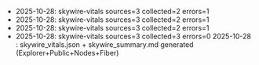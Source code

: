 - 2025-10-28: skywire-vitals sources=3 collected=2 errors=1
- 2025-10-28: skywire-vitals sources=3 collected=2 errors=1
- 2025-10-28: skywire-vitals sources=3 collected=2 errors=1
- 2025-10-28: skywire-vitals sources=3 collected=3 errors=0
2025-10-28 : skywire_vitals.json + skywire_summary.md generated (Explorer+Public+Nodes+Fiber)
